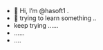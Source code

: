 - 👋 Hi, I’m @hasoft1 .
- 👀 trying to learn something ..
- keep trying ......
- ......
- ....

<!---
hasoft1/hasoft1 is a ✨ special ✨ repository because its `README.md` (this file) appears on your GitHub profile.
You can click the Preview link to take a look at your changes.
--->
